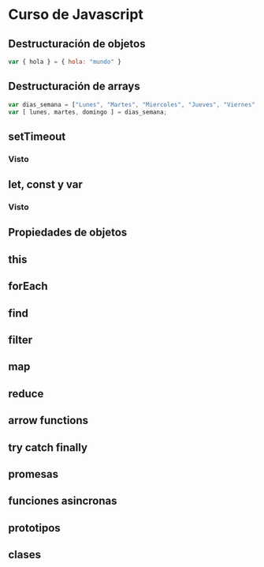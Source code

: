 # Curso de Javascript

## Destructuración de objetos

```js
var { hola } = { hola: "mundo" }
```

## Destructuración de arrays
```js
var dias_semana = ["Lunes", "Martes", "Miercoles", "Jueves", "Viernes", "Sabado", "Domingo" ];
var [ lunes, martes, domingo ] = dias_semana;
```

## setTimeout

### Visto

## let, const y var

### Visto

## Propiedades de objetos

## this

## forEach

## find 

## filter

## map

## reduce

## arrow functions

## try catch finally

## promesas

## funciones asincronas

## prototipos 

## clases 


